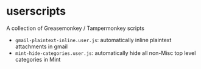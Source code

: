 # userscripts
A collection of Greasemonkey / Tampermonkey scripts

- `gmail-plaintext-inline.user.js`: automatically inline plaintext attachments in gmail
- `mint-hide-categories.user.js`: automatically hide all non-Misc top level categories in Mint
